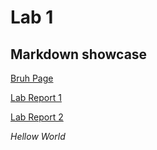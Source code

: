 # Lab 1
## Markdown showcase
[Bruh Page](https://noahterrellucsd.github.io/cse15l-lab-report/bruh.html) 

[Lab Report 1](https://noahterrellucsd.github.io/cse15l-lab-report/labreport1.html) 

[Lab Report 2](https://noahterrellucsd.github.io/cse15l-lab-report/labreport2.html) 

*Hellow World*
